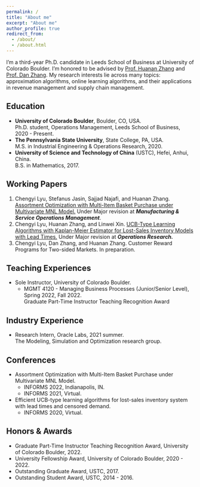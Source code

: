```yaml
---
permalink: /
title: "About me"
excerpt: "About me"
author_profile: true
redirect_from:
  - /about/
  - /about.html
---
```


I’m a third-year Ph.D. candidate in Leeds School of Business at University of Colorado Boulder. I’m honored to be advised by [Prof. Huanan Zhang](http://huananzhang.mystrikingly.com/) and [Prof. Dan Zhang](http://www.danzhang.com/). My research interests lie across many topics: approximation algorithms, online learning algorithms, and their applications in revenue management and supply chain management.

Education
------
* **University of Colorado Boulder**, Boulder, CO, USA.  
Ph.D. student, Operations Management, Leeds School of Business, 2020 - Present.
* **The Pennsylvania State University**, State College, PA, USA.  
M.S. in Industrial Engineering & Operations Research, 2020.
* **University of Science and Technology of China** (USTC), Hefei, Anhui, China.  
B.S. in Mathematics, 2017.

Working Papers
------
1. Chengyi Lyu, Stefanus Jasin, Sajjad Najafi, and Huanan Zhang. [Assortment Optimization with Multi-Item Basket Purchase under Multivariate MNL Model.](https://papers.ssrn.com/sol3/papers.cfm?abstract_id=3818886) Under Major revision at ***Manufacturing & Service Operations Management***.
2. Chengyi Lyu, Huanan Zhang, and Linwei Xin. [UCB-Type Learning Algorithms with Kaplan-Meier Estimator for Lost-Sales Inventory Models with Lead Times.](https://papers.ssrn.com/sol3/papers.cfm?abstract_id=3944354) Under Major revision at ***Operations Research.***
3. Chengyi Lyu, Dan Zhang, and Huanan Zhang. Customer Reward Programs for Two-sided Markets. In preparation.

Teaching Experiences
------
* Sole Instructor, University of Colorado Boulder.
    * MGMT 4120 - Managing Business Processes (Junior/Senior Level), Spring 2022, Fall 2022.  
      Graduate Part-Time Instructor Teaching Recognition Award

Industry Experience
------
* Research Intern, Oracle Labs, 2021 summer.  
The Modeling, Simulation and Optimization research group.

Conferences
------
* Assortment Optimization with Multi-Item Basket Purchase under Multivariate MNL Model.
    <!-- * POMS 2023,  -->
    * INFORMS 2022, Indianapolis, IN.
    * INFORMS 2021, Virtual.
* Efficient UCB-type learning algorithms for lost-sales inventory system with lead times and censored demand.
    * INFORMS 2020, Virtual.

Honors & Awards
------
* Graduate Part-Time Instructor Teaching Recognition Award, University of Colorado Boulder, 2022.
* University Fellowship Award, University of Colorado Boulder, 2020 - 2022.
* Outstanding Graduate Award, USTC, 2017.
* Outstanding Student Award, USTC, 2014 - 2016.
